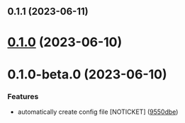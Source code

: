 

## 0.1.1 (2023-06-11)

# [0.1.0](https://github.com/dahiro/lnklst/compare/0.1.0-beta.0...0.1.0) (2023-06-10)

# 0.1.0-beta.0 (2023-06-10)


### Features

* automatically create config file [NOTICKET] ([9550dbe](https://github.com/dahiro/lnklst/commit/9550dbe374a02264fc257f116ef9ff48788d9b61))